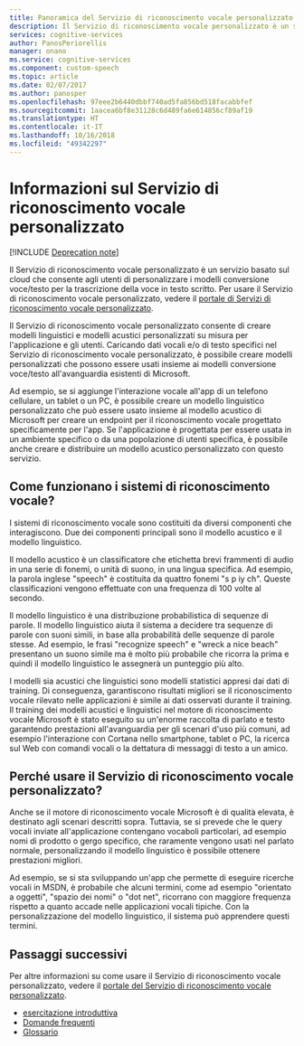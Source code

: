 ```yaml
---
title: Panoramica del Servizio di riconoscimento vocale personalizzato in Azure | Microsoft Docs
description: Il Servizio di riconoscimento vocale personalizzato è un servizio basato sul cloud che consente agli utenti di personalizzare i modelli conversione voce/testo per la trascrizione della voce in testo scritto.
services: cognitive-services
author: PanosPeriorellis
manager: onano
ms.service: cognitive-services
ms.component: custom-speech
ms.topic: article
ms.date: 02/07/2017
ms.author: panosper
ms.openlocfilehash: 97eee2b6440dbbf740ad5fa856bd518facabbfef
ms.sourcegitcommit: 1aacea6bf8e31128c6d489fa6e614856cf89af19
ms.translationtype: HT
ms.contentlocale: it-IT
ms.lasthandoff: 10/16/2018
ms.locfileid: "49342297"
---
```

# <a name="what-is-custom-speech-service"></a>Informazioni sul Servizio di riconoscimento vocale personalizzato

[!INCLUDE [Deprecation note](../../../includes/cognitive-services-custom-speech-deprecation-note.md)]

Il Servizio di riconoscimento vocale personalizzato è un servizio basato sul cloud che consente agli utenti di personalizzare i modelli conversione voce/testo per la trascrizione della voce in testo scritto.
Per usare il Servizio di riconoscimento vocale personalizzato, vedere il [portale di Servizi di riconoscimento vocale personalizzato](https://cris.ai).

Il Servizio di riconoscimento vocale personalizzato consente di creare modelli linguistici e modelli acustici personalizzati su misura per l'applicazione e gli utenti. Caricando dati vocali e/o di testo specifici nel Servizio di riconoscimento vocale personalizzato, è possibile creare modelli personalizzati che possono essere usati insieme ai modelli conversione voce/testo all'avanguardia esistenti di Microsoft.

Ad esempio, se si aggiunge l'interazione vocale all'app di un telefono cellulare, un tablet o un PC, è possibile creare un modello linguistico personalizzato che può essere usato insieme al modello acustico di Microsoft per creare un endpoint per il riconoscimento vocale progettato specificamente per l'app. Se l'applicazione è progettata per essere usata in un ambiente specifico o da una popolazione di utenti specifica, è possibile anche creare e distribuire un modello acustico personalizzato con questo servizio.


## <a name="how-do-speech-recognition-systems-work"></a>Come funzionano i sistemi di riconoscimento vocale?
I sistemi di riconoscimento vocale sono costituiti da diversi componenti che interagiscono. Due dei componenti principali sono il modello acustico e il modello linguistico.

Il modello acustico è un classificatore che etichetta brevi frammenti di audio in una serie di fonemi, o unità di suono, in una lingua specifica. Ad esempio, la parola inglese "speech" è costituita da quattro fonemi "s p iy ch". Queste classificazioni vengono effettuate con una frequenza di 100 volte al secondo.

Il modello linguistico è una distribuzione probabilistica di sequenze di parole. Il modello linguistico aiuta il sistema a decidere tra sequenze di parole con suoni simili, in base alla probabilità delle sequenze di parole stesse. Ad esempio, le frasi "recognize speech" e "wreck a nice beach" presentano un suono simile ma è molto più probabile che ricorra la prima e quindi il modello linguistico le assegnerà un punteggio più alto.

I modelli sia acustici che linguistici sono modelli statistici appresi dai dati di training. Di conseguenza, garantiscono risultati migliori se il riconoscimento vocale rilevato nelle applicazioni è simile ai dati osservati durante il training. Il training dei modelli acustici e linguistici nel motore di riconoscimento vocale Microsoft è stato eseguito su un'enorme raccolta di parlato e testo garantendo prestazioni all'avanguardia per gli scenari d'uso più comuni, ad esempio l'interazione con Cortana nello smartphone, tablet o PC, la ricerca sul Web con comandi vocali o la dettatura di messaggi di testo a un amico.

## <a name="why-use-the-custom-speech-service"></a>Perché usare il Servizio di riconoscimento vocale personalizzato?
Anche se il motore di riconoscimento vocale Microsoft è di qualità elevata, è destinato agli scenari descritti sopra. Tuttavia, se si prevede che le query vocali inviate all'applicazione contengano vocaboli particolari, ad esempio nomi di prodotto o gergo specifico, che raramente vengono usati nel parlato normale, personalizzando il modello linguistico è possibile ottenere prestazioni migliori.

Ad esempio, se si sta sviluppando un'app che permette di eseguire ricerche vocali in MSDN, è probabile che alcuni termini, come ad esempio "orientato a oggetti", "spazio dei nomi" o "dot net", ricorrano con maggiore frequenza rispetto a quanto accade nelle applicazioni vocali tipiche. Con la personalizzazione del modello linguistico, il sistema può apprendere questi termini.

## <a name="next-steps"></a>Passaggi successivi

Per altre informazioni su come usare il Servizio di riconoscimento vocale personalizzato, vedere il [portale del Servizio di riconoscimento vocale personalizzato](https://cris.ai).

* [esercitazione introduttiva](cognitive-services-custom-speech-get-started.md)
* [Domande frequenti](cognitive-services-custom-speech-faq.md)
* [Glossario](cognitive-services-custom-speech-glossary.md)
